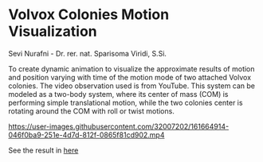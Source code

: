 # Volvox Colonies Motion Visualization
Sevi Nurafni - Dr. rer. nat. Sparisoma Viridi, S.Si.

<p align"justify">To create dynamic animation to visualize the approximate results of motion and position varying with time of the motion mode of two attached Volvox colonies. The video observation used is from YouTube. This system can be modeled as a two-body system, where its center of mass (COM) is performing simple translational motion, while the two colonies center is rotating around the COM with roll or twist motions.</p>


https://user-images.githubusercontent.com/32007202/161664914-046f0ba9-251e-4d7d-812f-0865f81cd902.mp4

<p>See the result in <a href="motion/result1.md">here</a>
